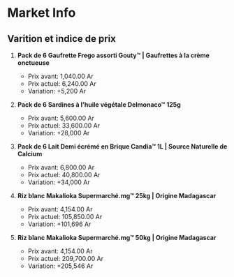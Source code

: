 # Market Info

## Varition et indice de prix

1. **Pack de 6 Gaufrette Frego assorti Gouty™ | Gaufrettes à la crème onctueuse**
   - Prix avant: 1,040.00 Ar
   - Prix actuel: 6,240.00 Ar
   - Variation: +5,200 Ar

2. **Pack de 6 Sardines à l’huile végétale Delmonaco™ 125g**
   - Prix avant: 5,600.00 Ar
   - Prix actuel: 33,600.00 Ar
   - Variation: +28,000 Ar

3. **Pack de 6 Lait Demi écrémé en Brique Candia™ 1L | Source Naturelle de Calcium**
   - Prix avant: 6,800.00 Ar
   - Prix actuel: 40,800.00 Ar
   - Variation: +34,000 Ar

4. **Riz blanc Makalioka Supermarché.mg™ 25kg | Origine Madagascar**
   - Prix avant: 4,154.00 Ar
   - Prix actuel: 105,850.00 Ar
   - Variation: +101,696 Ar

5. **Riz blanc Makalioka Supermarché.mg™ 50kg | Origine Madagascar**
   - Prix avant: 4,154.00 Ar
   - Prix actuel: 209,700.00 Ar
   - Variation: +205,546 Ar

